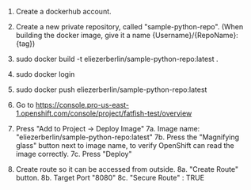 1. Create a dockerhub account.
2. Create a new private repository, called "sample-python-repo".
 (When building the docker image, give it a name {Username}/{RepoName}:{tag})
3. sudo docker build -t eliezerberlin/sample-python-repo:latest .
4. sudo docker login
5. sudo docker push eliezerberlin/sample-python-repo:latest

6. Go to https://console.pro-us-east-1.openshift.com/console/project/fatfish-test/overview
7. Press "Add to Project -> Deploy Image"
7a. Image name: "eliezerberlin/sample-python-repo:latest"
7b. Press the "Magnifying glass" button next to image name, to verify OpenShift can read the image correctly.
7c. Press "Deploy"
8. Create route so it can be accessed from outside.
8a. "Create Route" button.
8b. Target Port "8080"
8c. "Secure Route" : TRUE
